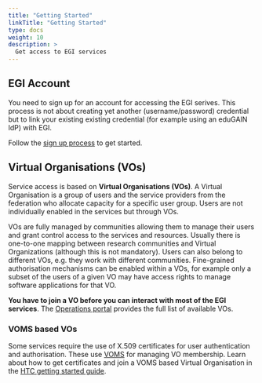 ```yaml
---
title: "Getting Started"
linkTitle: "Getting Started"
type: docs
weight: 10
description: >
  Get access to EGI services
---
```


## EGI Account

You need to sign up for an account for accessing the EGI serives. This process
is not about creating yet another (username/password) credential but to link
your existing existing credential (for example using an eduGAIN IdP) with EGI.

Follow the [sign up process](../check-in/signup/) to get started.

## Virtual Organisations (VOs)

Service access is based on **Virtual Organisations (VOs)**. A Virtual
Organisation is a group of users and the service providers from the federation
who allocate capacity for a specific user group. Users are not individually
enabled in the services but through VOs.

VOs are fully managed by communities allowing them to manage their users and
grant control access to the services and resources. Usually there is
one-to-one mapping between research communities and Virtual Organizations
(although this is not mandatory). Users can also belong to different VOs, e.g.
they work with different communities. Fine-grained authorisation mechanisms
can be enabled within a VOs, for example only a subset of the users of a given
VO may have access rights to manage software applications for that VO.

**You have to join a VO before you can interact with most of the EGI services**.
The [Operations portal](https://operations-portal.egi.eu/vo/) provides the
full list of available VOs.

### VOMS based VOs

Some services require the use of X.509 certificates for user authentication and
authorisation. These use [VOMS](https://italiangrid.github.io/voms/index.html)
for managing VO membership. Learn about how to get certificates and join a VOMS
based Virtual Organisation in the [HTC getting started guide](../htc/getting-started).
